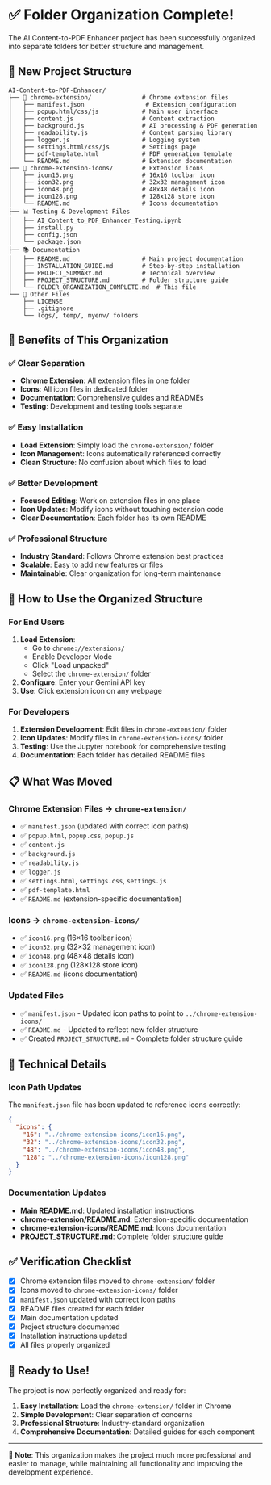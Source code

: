 # ✅ Folder Organization Complete!

The AI Content-to-PDF Enhancer project has been successfully organized into separate folders for better structure and management.

## 📁 New Project Structure

```
AI-Content-to-PDF-Enhancer/
├── 📂 chrome-extension/              # Chrome extension files
│   ├── manifest.json                 # Extension configuration
│   ├── popup.html/css/js            # Main user interface
│   ├── content.js                   # Content extraction
│   ├── background.js                # AI processing & PDF generation
│   ├── readability.js               # Content parsing library
│   ├── logger.js                    # Logging system
│   ├── settings.html/css/js         # Settings page
│   ├── pdf-template.html            # PDF generation template
│   └── README.md                    # Extension documentation
├── 🎨 chrome-extension-icons/        # Extension icons
│   ├── icon16.png                   # 16x16 toolbar icon
│   ├── icon32.png                   # 32x32 management icon
│   ├── icon48.png                   # 48x48 details icon
│   ├── icon128.png                  # 128x128 store icon
│   └── README.md                    # Icons documentation
├── 📊 Testing & Development Files
│   ├── AI_Content_to_PDF_Enhancer_Testing.ipynb
│   ├── install.py
│   ├── config.json
│   └── package.json
├── 📚 Documentation
│   ├── README.md                    # Main project documentation
│   ├── INSTALLATION_GUIDE.md        # Step-by-step installation
│   ├── PROJECT_SUMMARY.md           # Technical overview
│   ├── PROJECT_STRUCTURE.md         # Folder structure guide
│   └── FOLDER_ORGANIZATION_COMPLETE.md  # This file
└── 🔧 Other Files
    ├── LICENSE
    ├── .gitignore
    └── logs/, temp/, myenv/ folders
```

## 🎯 Benefits of This Organization

### ✅ **Clear Separation**
- **Chrome Extension**: All extension files in one folder
- **Icons**: All icon files in dedicated folder
- **Documentation**: Comprehensive guides and READMEs
- **Testing**: Development and testing tools separate

### ✅ **Easy Installation**
- **Load Extension**: Simply load the `chrome-extension/` folder
- **Icon Management**: Icons automatically referenced correctly
- **Clean Structure**: No confusion about which files to load

### ✅ **Better Development**
- **Focused Editing**: Work on extension files in one place
- **Icon Updates**: Modify icons without touching extension code
- **Clear Documentation**: Each folder has its own README

### ✅ **Professional Structure**
- **Industry Standard**: Follows Chrome extension best practices
- **Scalable**: Easy to add new features or files
- **Maintainable**: Clear organization for long-term maintenance

## 🚀 How to Use the Organized Structure

### For End Users
1. **Load Extension**: 
   - Go to `chrome://extensions/`
   - Enable Developer Mode
   - Click "Load unpacked"
   - Select the `chrome-extension/` folder
2. **Configure**: Enter your Gemini API key
3. **Use**: Click extension icon on any webpage

### For Developers
1. **Extension Development**: Edit files in `chrome-extension/` folder
2. **Icon Updates**: Modify files in `chrome-extension-icons/` folder
3. **Testing**: Use the Jupyter notebook for comprehensive testing
4. **Documentation**: Each folder has detailed README files

## 📋 What Was Moved

### Chrome Extension Files → `chrome-extension/`
- ✅ `manifest.json` (updated with correct icon paths)
- ✅ `popup.html`, `popup.css`, `popup.js`
- ✅ `content.js`
- ✅ `background.js`
- ✅ `readability.js`
- ✅ `logger.js`
- ✅ `settings.html`, `settings.css`, `settings.js`
- ✅ `pdf-template.html`
- ✅ `README.md` (extension-specific documentation)

### Icons → `chrome-extension-icons/`
- ✅ `icon16.png` (16×16 toolbar icon)
- ✅ `icon32.png` (32×32 management icon)
- ✅ `icon48.png` (48×48 details icon)
- ✅ `icon128.png` (128×128 store icon)
- ✅ `README.md` (icons documentation)

### Updated Files
- ✅ `manifest.json` - Updated icon paths to point to `../chrome-extension-icons/`
- ✅ `README.md` - Updated to reflect new folder structure
- ✅ Created `PROJECT_STRUCTURE.md` - Complete folder structure guide

## 🔧 Technical Details

### Icon Path Updates
The `manifest.json` file has been updated to reference icons correctly:

```json
{
  "icons": {
    "16": "../chrome-extension-icons/icon16.png",
    "32": "../chrome-extension-icons/icon32.png",
    "48": "../chrome-extension-icons/icon48.png",
    "128": "../chrome-extension-icons/icon128.png"
  }
}
```

### Documentation Updates
- **Main README.md**: Updated installation instructions
- **chrome-extension/README.md**: Extension-specific documentation
- **chrome-extension-icons/README.md**: Icons documentation
- **PROJECT_STRUCTURE.md**: Complete folder structure guide

## ✅ Verification Checklist

- [x] Chrome extension files moved to `chrome-extension/` folder
- [x] Icons moved to `chrome-extension-icons/` folder
- [x] `manifest.json` updated with correct icon paths
- [x] README files created for each folder
- [x] Main documentation updated
- [x] Project structure documented
- [x] Installation instructions updated
- [x] All files properly organized

## 🎉 Ready to Use!

The project is now perfectly organized and ready for:

1. **Easy Installation**: Load the `chrome-extension/` folder in Chrome
2. **Simple Development**: Clear separation of concerns
3. **Professional Structure**: Industry-standard organization
4. **Comprehensive Documentation**: Detailed guides for each component

---

**📝 Note**: This organization makes the project much more professional and easier to manage, while maintaining all functionality and improving the development experience.

